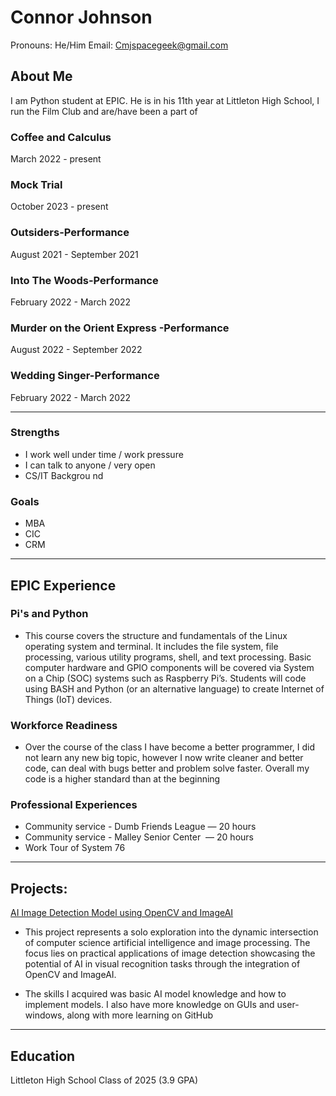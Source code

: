 # Connor Johnson
Pronouns: He/Him
Email: Cmjspacegeek@gmail.com
## About Me
I am Python student at EPIC. He is in his 11th year at Littleton High School, I run the Film Club and are/have been a part of

### Coffee and Calculus 
March 2022 - present 

### Mock Trial
October 2023 - present 

### Outsiders-Performance 
August 2021 - September 2021

### Into The Woods-Performance 

February 2022 - March 2022

### Murder on the Orient Express -Performance 

August 2022 - September 2022

### Wedding Singer-Performance 

February 2022 - March 2022

----
### Strengths
- I work well under time / work pressure 
- I can talk to anyone / very open
- CS/IT Backgrou nd
### Goals
- MBA
- CIC
- CRM

---
## EPIC Experience

### Pi's and Python
* This course covers the structure and fundamentals of the Linux operating system and terminal. It includes the file system, file processing, various utility programs, shell, and text processing. Basic computer hardware and GPIO components will be covered via System on a Chip (SOC) systems such as Raspberry Pi’s. Students will code using BASH and Python (or an alternative language) to create Internet of Things (IoT) devices.


### Workforce Readiness
- Over the course of the class I have become a better programmer, I did not learn any new big topic, however I now write cleaner and better code, can deal with bugs better and problem solve faster. Overall my code is a higher standard than at the beginning


### Professional Experiences
- Community service - Dumb Friends League — 20 hours
- Community service - Malley Senior Center  — 20 hours
- Work Tour of System 76

---
## Projects: 

[AI Image Detection Model using OpenCV and ImageAI](https://github.com/cmjspacegeek/Final-Project)

- This project represents a solo exploration into the dynamic intersection of computer science artificial intelligence and image processing. The focus lies on practical applications of image detection showcasing the potential of AI in visual recognition tasks through the integration of OpenCV and ImageAI.

- The skills I acquired was basic AI model knowledge and how to implement models. I also have more knowledge on GUIs and user-windows, along with more learning on GitHub


---

## Education
Littleton High School Class of 2025 (3.9 GPA)
